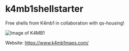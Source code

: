 # k4mb1shellstarter
Free shells from K4mb1 in collaboration with qs-housing!

![Image of K4MB1](https://user-images.githubusercontent.com/57848836/158275226-e80563dc-5b71-4883-a485-997878b8d440.png)

Website: https://www.k4mb1maps.com/
